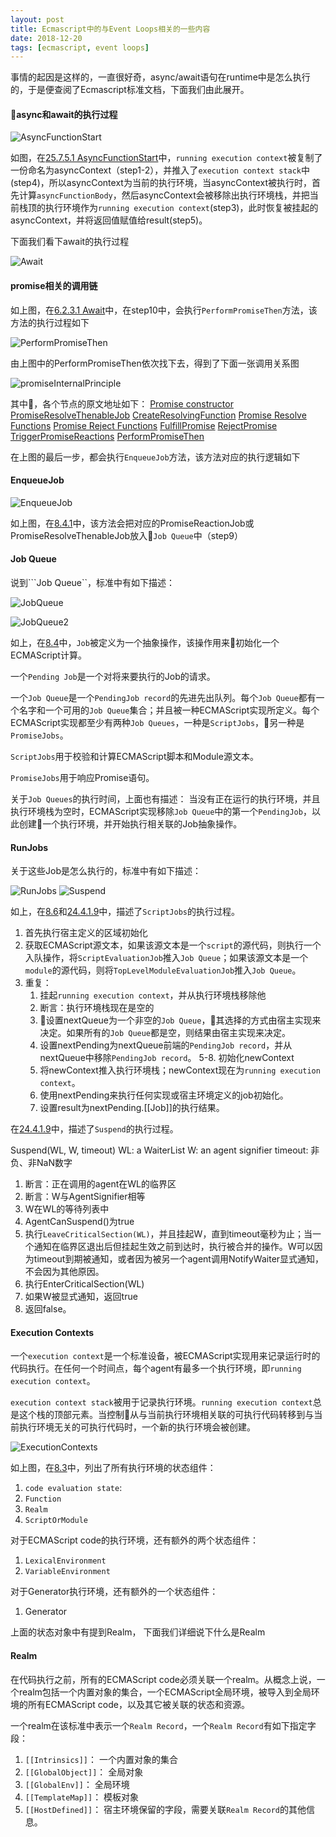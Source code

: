 ```yaml
---
layout: post
title: Ecmascript中的与Event Loops相关的一些内容
date: 2018-12-20
tags: [ecmascript, event loops]
---
```


事情的起因是这样的，一直很好奇，async/await语句在runtime中是怎么执行的，于是便查阅了Ecmascript标准文档，下面我们由此展开。

#### async和await的执行过程

![AsyncFunctionStart](/assets/img/AsyncFunctionStart.png "AsyncFunctionStart")

如图，在[25.7.5.1 AsyncFunctionStart](https://www.ecma-international.org/ecma-262/9.0/index.html#sec-async-functions-abstract-operations-async-function-start)中，```running execution context```被复制了一份命名为asyncContext（step1-2），并推入了```execution context stack```中(step4)，所以asyncContext为当前的执行环境，当asyncContext被执行时，首先计算```asyncFunctionBody```，然后asyncContext会被移除出执行环境栈，并把当前栈顶的执行环境作为```running execution context```(step3)，此时恢复被挂起的asyncContext，并将返回值赋值给result(step5)。

下面我们看下await的执行过程

![Await](/assets/img/Await.png "Await")

#### promise相关的调用链

如上图，在[6.2.3.1 Await](https://www.ecma-international.org/ecma-262/9.0/index.html#await)中，在step10中，会执行```PerformPromiseThen```方法，该方法的执行过程如下

![PerformPromiseThen](/assets/img/PerformPromiseThen.png "PerformPromiseThen")

由上图中的PerformPromiseThen依次找下去，得到了下面一张调用关系图

![promiseInternalPrinciple](/assets/img/PromiseInternalPrinciple.png "promiseInternalPrinciple")

其中，各个节点的原文地址如下：
[Promise constructor](https://www.ecma-international.org/ecma-262/9.0/index.html#sec-promise-executor)
[PromiseResolveThenableJob](https://www.ecma-international.org/ecma-262/9.0/index.html#sec-promiseresolvethenablejob)
[CreateResolvingFunction](https://www.ecma-international.org/ecma-262/9.0/index.html#sec-createresolvingfunctions)
[Promise Resolve Functions](https://www.ecma-international.org/ecma-262/9.0/index.html#sec-promise-resolve-functions)
[Promise Reject Functions](https://www.ecma-international.org/ecma-262/9.0/index.html#sec-promise-reject-functions)
[FulfillPromise](https://www.ecma-international.org/ecma-262/9.0/index.html#sec-fulfillpromise)
[RejectPromise](https://www.ecma-international.org/ecma-262/9.0/index.html#sec-rejectpromise)
[TriggerPromiseReactions](https://www.ecma-international.org/ecma-262/9.0/index.html#sec-triggerpromisereactions)
[PerformPromiseThen](https://www.ecma-international.org/ecma-262/9.0/index.html#sec-performpromisethen)

在上图的最后一步，都会执行```EnqueueJob```方法，该方法对应的执行逻辑如下

#### EnqueueJob

![EnqueueJob](/assets/img/EnqueueJob.png "EnqueueJob")

如上图，在[8.4.1](https://www.ecma-international.org/ecma-262/9.0/index.html#sec-enqueuejob)中，该方法会把对应的PromiseReactionJob或PromiseResolveThenableJob放入```Job Queue```中（step9）

#### Job Queue

说到```Job Queue``，标准中有如下描述：

![JobQueue](/assets/img/JobQueue.png "JobQueue")

![JobQueue2](/assets/img/JobQueue2.png "JobQueue2")

如上，在[8.4](https://www.ecma-international.org/ecma-262/9.0/index.html#sec-jobs-and-job-queues)中，```Job```被定义为一个抽象操作，该操作用来初始化一个ECMAScript计算。

一个```Pending Job```是一个对将来要执行的Job的请求。

一个```Job Queue```是一个```PendingJob record```的先进先出队列。每个```Job Queue```都有一个名字和一个可用的```Job Queue```集合；并且被一种ECMAScript实现所定义。每个ECMAScript实现都至少有两种```Job Queues```，一种是```ScriptJobs```，另一种是```PromiseJobs```。

```ScriptJobs```用于校验和计算ECMAScript脚本和Module源文本。

```PromiseJobs```用于响应Promise语句。

关于```Job Queues```的执行时间，上面也有描述： 当没有正在运行的执行环境，并且执行环境栈为空时，ECMAScript实现移除```Job Queue```中的第一个```PendingJob```，以此创建一个执行环境，并开始执行相关联的Job抽象操作。

#### RunJobs

关于这些Job是怎么执行的，标准中有如下描述：

![RunJobs](/assets/img/RunJobs.png "RunJobs")
![Suspend](/assets/img/Suspend.png "Suspend")

如上，在[8.6](https://www.ecma-international.org/ecma-262/9.0/index.html#sec-runjobs)和[24.4.1.9](https://www.ecma-international.org/ecma-262/9.0/index.html#sec-suspend)中，描述了```ScriptJobs```的执行过程。

1. 首先执行宿主定义的区域初始化
2. 获取ECMAScript源文本，如果该源文本是一个```script```的源代码，则执行一个入队操作，将```ScriptEvaluationJob```推入```Job Queue```；如果该源文本是一个```module```的源代码，则将```TopLevelModuleEvaluationJob```推入```Job Queue```。
3. 重复：
    1. 挂起```running execution context```，并从执行环境栈移除他
    2. 断言：执行环境栈现在是空的
    3. 设置nextQueue为一个非空的```Job Queue```，其选择的方式由宿主实现来决定。如果所有的```Job Queue```都是空，则结果由宿主实现来决定。
    4. 设置nextPending为nextQueue前端的```PendingJob record```，并从nextQueue中移除```PendingJob record```。
    5-8. 初始化newContext
    9. 将newContext推入执行环境栈；newContext现在为```running execution context```。
    10. 使用nextPending来执行任何实现或宿主环境定义的job初始化。
    11. 设置result为nextPending.[[Job]]的执行结果。

在[24.4.1.9](https://www.ecma-international.org/ecma-262/9.0/index.html#sec-suspend)中，描述了```Suspend```的执行过程。

Suspend(WL, W, timeout)
WL: a WaiterList
W: an agent signifier
timeout: 非负、非NaN数字

1. 断言：正在调用的agent在WL的临界区
2. 断言：W与AgentSignifier相等
3. W在WL的等待列表中
4. AgentCanSuspend()为true
5. 执行```LeaveCriticalSection(WL)```，并且挂起W，直到timeout毫秒为止；当一个通知在临界区退出后但挂起生效之前到达时，执行被合并的操作。W可以因为timeout到期被通知，或者因为被另一个agent调用NotifyWaiter显式通知，不会因为其他原因。
6. 执行EnterCriticalSection(WL)
7. 如果W被显式通知，返回true
8. 返回false。


#### Execution Contexts

一个```execution context```是一个标准设备，被ECMAScript实现用来记录运行时的代码执行。在任何一个时间点，每个agent有最多一个执行环境，即```running execution context```。

```execution context stack```被用于记录执行环境。```running execution context```总是这个栈的顶部元素。当控制从与当前执行环境相关联的可执行代码转移到与当前执行环境无关的可执行代码时，一个新的执行环境会被创建。

![ExecutionContexts](/assets/img/ExecutionContexts.png "ExecutionContexts")

如上图，在[8.3](https://www.ecma-international.org/ecma-262/9.0/index.html#sec-execution-contexts)中，列出了所有执行环境的状态组件：
1. ```code evaluation state```:
2. ```Function```
3. ```Realm```
4. ```ScriptOrModule```

对于ECMAScript code的执行环境，还有额外的两个状态组件：
1. ```LexicalEnvironment```
2. ```VariableEnvironment```

对于Generator执行环境，还有额外的一个状态组件：
1. Generator


上面的状态对象中有提到Realm， 下面我们详细说下什么是Realm

#### Realm

在代码执行之前，所有的ECMAScript code必须关联一个realm。从概念上说，一个realm包括一个内置对象的集合，一个ECMAScript全局环境，被导入到全局环境的所有ECMAScript code，以及其它被关联的状态和资源。

一个realm在该标准中表示一个```Realm Record```，一个```Realm Record```有如下指定字段：
1. ```[[Intrinsics]]```： 一个内置对象的集合
2. ```[[GlobalObject]]```： 全局对象
3. ```[[GlobalEnv]]```： 全局环境
4. ```[[TemplateMap]]```： 模板对象
5. ```[[HostDefined]]```： 宿主环境保留的字段，需要关联```Realm Record```的其他信息。

